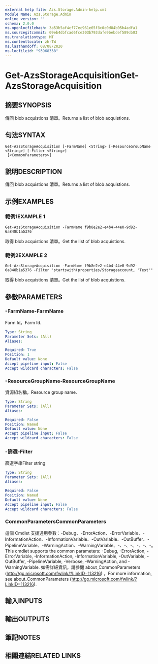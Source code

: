 ```yaml
---
external help file: Azs.Storage.Admin-help.xml
Module Name: Azs.Storage.Admin
online version: ''
schema: 2.0.0
ms.openlocfilehash: 3a53b5af4cf77ec961e65f8c0c0d84b05b4adfa1
ms.sourcegitcommit: 09eb4dbfcad6fce303b793dafe9bebdef589db03
ms.translationtype: MT
ms.contentlocale: zh-TW
ms.lasthandoff: 08/08/2020
ms.locfileid: "93968338"
---
```

# <span data-ttu-id="4c393-101">Get-AzsStorageAcquisition</span><span class="sxs-lookup"><span data-stu-id="4c393-101">Get-AzsStorageAcquisition</span></span>

## <span data-ttu-id="4c393-102">摘要</span><span class="sxs-lookup"><span data-stu-id="4c393-102">SYNOPSIS</span></span>
<span data-ttu-id="4c393-103">傳回 blob acquistions 清單。</span><span class="sxs-lookup"><span data-stu-id="4c393-103">Returns a list of blob acquistions.</span></span>

## <span data-ttu-id="4c393-104">句法</span><span class="sxs-lookup"><span data-stu-id="4c393-104">SYNTAX</span></span>

```
Get-AzsStorageAcquisition [-FarmName] <String> [-ResourceGroupName <String>] [-Filter <String>]
 [<CommonParameters>]
```

## <span data-ttu-id="4c393-105">說明</span><span class="sxs-lookup"><span data-stu-id="4c393-105">DESCRIPTION</span></span>
<span data-ttu-id="4c393-106">傳回 blob acquistions 清單。</span><span class="sxs-lookup"><span data-stu-id="4c393-106">Returns a list of blob acquistions.</span></span>

## <span data-ttu-id="4c393-107">示例</span><span class="sxs-lookup"><span data-stu-id="4c393-107">EXAMPLES</span></span>

### <span data-ttu-id="4c393-108">範例1</span><span class="sxs-lookup"><span data-stu-id="4c393-108">EXAMPLE 1</span></span>
```
Get-AzsStorageAcquisition -FarmName f9b8e2e2-e4b4-44e0-9d92-6a848b1a5376
```

<span data-ttu-id="4c393-109">取得 blob acquistions 清單。</span><span class="sxs-lookup"><span data-stu-id="4c393-109">Get the list of blob acquistions.</span></span>

### <span data-ttu-id="4c393-110">範例2</span><span class="sxs-lookup"><span data-stu-id="4c393-110">EXAMPLE 2</span></span>
```
Get-AzsStorageAcquisition -FarmName f9b8e2e2-e4b4-44e0-9d92-6a848b1a5376 -Filter "startswith(properties/Storageaccount, 'Test'"
```

<span data-ttu-id="4c393-111">取得 blob acquistions 清單。</span><span class="sxs-lookup"><span data-stu-id="4c393-111">Get the list of blob acquistions.</span></span>

## <span data-ttu-id="4c393-112">參數</span><span class="sxs-lookup"><span data-stu-id="4c393-112">PARAMETERS</span></span>

### <span data-ttu-id="4c393-113">-FarmName</span><span class="sxs-lookup"><span data-stu-id="4c393-113">-FarmName</span></span>
<span data-ttu-id="4c393-114">Farm Id。</span><span class="sxs-lookup"><span data-stu-id="4c393-114">Farm Id.</span></span>

```yaml
Type: String
Parameter Sets: (All)
Aliases:

Required: True
Position: 1
Default value: None
Accept pipeline input: False
Accept wildcard characters: False
```

### <span data-ttu-id="4c393-115">-ResourceGroupName</span><span class="sxs-lookup"><span data-stu-id="4c393-115">-ResourceGroupName</span></span>
<span data-ttu-id="4c393-116">資源組名稱。</span><span class="sxs-lookup"><span data-stu-id="4c393-116">Resource group name.</span></span>

```yaml
Type: String
Parameter Sets: (All)
Aliases:

Required: False
Position: Named
Default value: None
Accept pipeline input: False
Accept wildcard characters: False
```

### <span data-ttu-id="4c393-117">-篩選</span><span class="sxs-lookup"><span data-stu-id="4c393-117">-Filter</span></span>
<span data-ttu-id="4c393-118">篩選字串</span><span class="sxs-lookup"><span data-stu-id="4c393-118">Filter string</span></span>

```yaml
Type: String
Parameter Sets: (All)
Aliases:

Required: False
Position: Named
Default value: None
Accept pipeline input: False
Accept wildcard characters: False
```

### <span data-ttu-id="4c393-119">CommonParameters</span><span class="sxs-lookup"><span data-stu-id="4c393-119">CommonParameters</span></span>
<span data-ttu-id="4c393-120">這個 Cmdlet 支援通用參數：-Debug、-ErrorAction、-ErrorVariable、-InformationAction、-InformationVariable、-OutVariable、-OutBuffer、-PipelineVariable、-WarningAction、-WarningVariable、-、-、-、-、-、-。</span><span class="sxs-lookup"><span data-stu-id="4c393-120">This cmdlet supports the common parameters: -Debug, -ErrorAction, -ErrorVariable, -InformationAction, -InformationVariable, -OutVariable, -OutBuffer, -PipelineVariable, -Verbose, -WarningAction, and -WarningVariable.</span></span> <span data-ttu-id="4c393-121">如需詳細資訊，請參閱 about_CommonParameters (http://go.microsoft.com/fwlink/?LinkID=113216) 。</span><span class="sxs-lookup"><span data-stu-id="4c393-121">For more information, see about_CommonParameters (http://go.microsoft.com/fwlink/?LinkID=113216).</span></span>

## <span data-ttu-id="4c393-122">輸入</span><span class="sxs-lookup"><span data-stu-id="4c393-122">INPUTS</span></span>

## <span data-ttu-id="4c393-123">輸出</span><span class="sxs-lookup"><span data-stu-id="4c393-123">OUTPUTS</span></span>

## <span data-ttu-id="4c393-124">筆記</span><span class="sxs-lookup"><span data-stu-id="4c393-124">NOTES</span></span>

## <span data-ttu-id="4c393-125">相關連結</span><span class="sxs-lookup"><span data-stu-id="4c393-125">RELATED LINKS</span></span>
